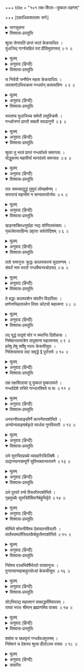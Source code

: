 +++
title = "१०१ तक्ष-शिला--पुष्कल-ग्रहणम्"

+++
[एकाधिकशततमः सर्गः]



<details><summary>भागसूचना</summary>

101. भरतका गन्धर्वोंपर आक्रमण और उनका संहार करके वहाँ दो सुन्दर नगर बसाकर अपने दोनों पुत्रोंको सौंपना और फिर अयोध्याको लौट आना
</details>

<details open><summary>विश्वास-प्रस्तुतिः</summary>

श्रुत्वा सेनापतिं प्राप्तं भरतं केकयाधिपः ।  
युधाजिद् गार्ग्यसहितं परां प्रीतिमुपागमत् ॥ १ ॥
</details>

<details><summary>मूलम्</summary>

श्रुत्वा सेनापतिं प्राप्तं भरतं केकयाधिपः ।  
युधाजिद् गार्ग्यसहितं परां प्रीतिमुपागमत् ॥ १ ॥
</details>

<details><summary>अनुवाद (हिन्दी)</summary>

केकयराज युधाजित् ने जब सुना कि महर्षि गार्ग्यके साथ स्वयं भरत सेनापति होकर आ रहे हैं, तब उन्हें बड़ी प्रसन्नता हुई ॥ १ ॥
</details>

<details open><summary>विश्वास-प्रस्तुतिः</summary>

स निर्ययौ जनौघेन महता केकयाधिपः ।  
त्वरमाणोऽभिचक्राम गन्धर्वान् कामरूपिणः ॥ २ ॥
</details>

<details><summary>मूलम्</summary>

स निर्ययौ जनौघेन महता केकयाधिपः ।  
त्वरमाणोऽभिचक्राम गन्धर्वान् कामरूपिणः ॥ २ ॥
</details>

<details><summary>अनुवाद (हिन्दी)</summary>

वे केकयनरेश भारी जनसमुदायके साथ निकले और भरतसे मिलकर बड़ी उतावलीके साथ इच्छानुसार रूप धारण करनेवाले गन्धर्वोंके देशकी ओर चले ॥ २ ॥
</details>

<details open><summary>विश्वास-प्रस्तुतिः</summary>

भरतश्च युधाजिच्च समेतौ लघुविक्रमैः ।  
गन्धर्वनगरं प्राप्तौ सबलौ सपदानुगौ ॥ ३ ॥
</details>

<details><summary>मूलम्</summary>

भरतश्च युधाजिच्च समेतौ लघुविक्रमैः ।  
गन्धर्वनगरं प्राप्तौ सबलौ सपदानुगौ ॥ ३ ॥
</details>

<details><summary>अनुवाद (हिन्दी)</summary>

भरत और युधाजित् दोनोंने मिलकर बड़ी तीव्रगतिसे सेना और सवारियोंके साथ गन्धर्वोंकी राजधानीपर धावा किया ॥ ३ ॥
</details>

<details open><summary>विश्वास-प्रस्तुतिः</summary>

श्रुत्वा तु भरतं प्राप्तं गन्धर्वास्ते समागताः ।  
योद्धुकामा महावीर्या व्यनदंस्ते समन्ततः ॥ ४ ॥
</details>

<details><summary>मूलम्</summary>

श्रुत्वा तु भरतं प्राप्तं गन्धर्वास्ते समागताः ।  
योद्धुकामा महावीर्या व्यनदंस्ते समन्ततः ॥ ४ ॥
</details>

<details><summary>अनुवाद (हिन्दी)</summary>

भरतका आगमन सुनकर वे महापराक्रमी गन्धर्व युद्धकी इच्छासे एकत्र हो सब ओर जोर-जोरसे गर्जना करने लगे ॥ ४ ॥
</details>

<details open><summary>विश्वास-प्रस्तुतिः</summary>

ततः समभवद्युद्धं तुमुलं लोमहर्षणम् ।  
सप्तरात्रं महाभीमं न चान्यतरयोर्जयः ॥ ५ ॥
</details>

<details><summary>मूलम्</summary>

ततः समभवद्युद्धं तुमुलं लोमहर्षणम् ।  
सप्तरात्रं महाभीमं न चान्यतरयोर्जयः ॥ ५ ॥
</details>

<details><summary>अनुवाद (हिन्दी)</summary>

फिर तो दोनों ओरकी सेनाओंमें बड़ा भयंकर और रोंगटे खड़े कर देनेवाला युद्ध छिड़ गया । वह महाभयंकर संग्राम लगातार सात राततक चलता रहा, परंतु दोनोंमेंसे किसी भी एक पक्षकी विजय नहीं हुई ॥ ५ ॥
</details>

<details open><summary>विश्वास-प्रस्तुतिः</summary>

खड्गशक्तिधनुर्ग्राहा नद्यः शोणितसंस्रवाः ।  
नृकलेवरवाहिन्यः प्रवृत्ताः सर्वतोदिशम् ॥ ६ ॥
</details>

<details><summary>मूलम्</summary>

खड्गशक्तिधनुर्ग्राहा नद्यः शोणितसंस्रवाः ।  
नृकलेवरवाहिन्यः प्रवृत्ताः सर्वतोदिशम् ॥ ६ ॥
</details>

<details><summary>अनुवाद (हिन्दी)</summary>

चारों ओर खूनकी नदियाँ बह चलीं । तलवार, शक्ति और धनुष उस नदीमें विचरनेवाले ग्राहोंके समान जान पड़ते थे, उनकी धारामें मनुष्योंकी लाशें बह जाती थीं ॥ ६ ॥
</details>

<details open><summary>विश्वास-प्रस्तुतिः</summary>

ततो रामानुजः क्रुद्धः कालस्यास्त्रं सुदारुणम् ।  
संवर्तं नाम भरतो गन्धर्वेष्वभ्यचोदयत् ॥ ७ ॥
</details>

<details><summary>मूलम्</summary>

ततो रामानुजः क्रुद्धः कालस्यास्त्रं सुदारुणम् ।  
संवर्तं नाम भरतो गन्धर्वेष्वभ्यचोदयत् ॥ ७ ॥
</details>

<details><summary>अनुवाद (हिन्दी)</summary>

तब रामानुज भरतने कुपित होकर गन्धर्वोंपर कालदेवताके अत्यन्त भयंकर अस्त्रका, जो संवर्तनामसे प्रसिद्ध है, प्रयोग किया ॥ ७ ॥
</details>

<details open><summary>विश्वास-प्रस्तुतिः</summary>

ते बद्धाः कालपाशेन संवर्तेन विदारिताः ।  
क्षणेनाभिहतास्तेन तिस्रः कोट्यो महात्मना ॥ ८ ॥
</details>

<details><summary>मूलम्</summary>

ते बद्धाः कालपाशेन संवर्तेन विदारिताः ।  
क्षणेनाभिहतास्तेन तिस्रः कोट्यो महात्मना ॥ ८ ॥
</details>

<details><summary>अनुवाद (हिन्दी)</summary>

इस प्रकार महात्मा भरतने क्षणभरमें तीन करोड़ गन्धर्वोंका संहार कर डाला । वे गन्धर्व कालपाशसे बद्ध हो संवर्तास्त्रसे विदीर्ण कर डाले गये ॥ ८ ॥
</details>

<details open><summary>विश्वास-प्रस्तुतिः</summary>

तद् युद्धं तादृशं घोरं न स्मरन्ति दिवौकसः ।  
निमेषान्तरमात्रेण तादृशानां महात्मनाम् ॥ ९ ॥  
हतेषु तेषु सर्वेषु भरतः केकयीसुतः ।  
निवेशयामास तदा समृद्धे द्वे पुरोत्तमे ॥ १० ॥
</details>

<details><summary>मूलम्</summary>

तद् युद्धं तादृशं घोरं न स्मरन्ति दिवौकसः ।  
निमेषान्तरमात्रेण तादृशानां महात्मनाम् ॥ ९ ॥  
हतेषु तेषु सर्वेषु भरतः केकयीसुतः ।  
निवेशयामास तदा समृद्धे द्वे पुरोत्तमे ॥ १० ॥
</details>

<details><summary>अनुवाद (हिन्दी)</summary>

ऐसा भयंकर युद्ध देवताओंने भी कभी देखा हो, यह उन्हें याद नहीं आता था । पलक मारते-मारते वैसे पराक्रमी महामनस्वी समस्त गन्धर्वोंका संहार हो जानेपर कैकेयीकुमार भरतने उस समय वहाँ दो समृद्धिशाली सुन्दर नगर बसाये ॥ ९-१० ॥
</details>

<details open><summary>विश्वास-प्रस्तुतिः</summary>

तक्षं तक्षशिलायां तु पुष्कलं पुष्कलावते ।  
गन्धर्वदेशे रुचिरे गान्धारविषये च सः ॥ ११ ॥
</details>

<details><summary>मूलम्</summary>

तक्षं तक्षशिलायां तु पुष्कलं पुष्कलावते ।  
गन्धर्वदेशे रुचिरे गान्धारविषये च सः ॥ ११ ॥
</details>

<details><summary>अनुवाद (हिन्दी)</summary>

मनोहर गन्धर्वदेशमें तक्षशिला नामकी नगरी बसाकर उसमें उन्होंने तक्षको राजा बनाया और गान्धारदेशमें पुष्कलावत नगर बसाकर उसका राज्य पुष्कलको सौंप दिया ॥ ११ ॥
</details>

<details open><summary>विश्वास-प्रस्तुतिः</summary>

धनरत्नौघसङ्कीर्णे काननैरुपशोभिते ।  
अन्योन्यसङ्घर्षकृते स्पर्धया गुणविस्तरैः ॥ १२ ॥
</details>

<details><summary>मूलम्</summary>

धनरत्नौघसङ्कीर्णे काननैरुपशोभिते ।  
अन्योन्यसङ्घर्षकृते स्पर्धया गुणविस्तरैः ॥ १२ ॥
</details>

<details><summary>अनुवाद (हिन्दी)</summary>

वे दोनों नगर धन-धान्य एवं रत्नसमूहोंसे भरे थे । अनेकानेक कानन उनकी शोभा बढ़ाते थे । गुणविस्तारकी दृष्टिसे वे मानो परस्पर होड़ लगाकर संघर्षपूर्वक आगे बढ़ रहे थे ॥ १२ ॥
</details>

<details open><summary>विश्वास-प्रस्तुतिः</summary>

उभे सुरुचिरप्रख्ये व्यवहारैरकिल्बिषैः ।  
उद्यानयानसम्पूर्णे सुविभक्तान्तरापणे ॥ १३ ॥
</details>

<details><summary>मूलम्</summary>

उभे सुरुचिरप्रख्ये व्यवहारैरकिल्बिषैः ।  
उद्यानयानसम्पूर्णे सुविभक्तान्तरापणे ॥ १३ ॥
</details>

<details><summary>अनुवाद (हिन्दी)</summary>

दोनों नगरोंकी शोभा परम मनोहर थी । दोनों स्थानोंका व्यवहार (व्यापार) निष्कपट, शुद्ध एवं सरल था । दोनों ही नगर उद्यानों (बाग-बगीचों) तथा नाना प्रकारकी सवारियोंसे भरे-पूरे थे । उनके भीतर अलग-अलग कई बाजार थे ॥ १३ ॥
</details>

<details open><summary>विश्वास-प्रस्तुतिः</summary>

उभे पुरवरे रम्ये विस्तरैरुपशोभिते ।  
गृहमुख्यैः सुरुचिरैर्विमानैर्बहुभिर्वृते ॥ १४ ॥
</details>

<details><summary>मूलम्</summary>

उभे पुरवरे रम्ये विस्तरैरुपशोभिते ।  
गृहमुख्यैः सुरुचिरैर्विमानैर्बहुभिर्वृते ॥ १४ ॥
</details>

<details><summary>अनुवाद (हिन्दी)</summary>

दोनों श्रेष्ठ पुरोंकी रमणीयता देखते ही बनती थी । अनेक ऐसे विस्तृत पदार्थ उनकी शोभा बढ़ाते थे, जिनका नाम अभीतक नहीं लिया गया है । सुन्दर श्रेष्ठ गृह तथा बहुत-से सतमहले मकान वहाँकी श्रीवृद्धि कर रहे थे ॥ १४ ॥
</details>

<details open><summary>विश्वास-प्रस्तुतिः</summary>

शोभिते शोभनीयैश्च देवायतनविस्तरैः ।  
तालैस्तमालैस्तिलकैर्बकुलैरुपशोभिते ॥ १५ ॥
</details>

<details><summary>मूलम्</summary>

शोभिते शोभनीयैश्च देवायतनविस्तरैः ।  
तालैस्तमालैस्तिलकैर्बकुलैरुपशोभिते ॥ १५ ॥
</details>

<details><summary>अनुवाद (हिन्दी)</summary>

अनेकानेक शोभासम्पन्न देवमन्दिरों तथा ताल, तमाल, तिलक और मौलसिरी आदिके वृक्षोंसे भी उन दोनों नगरोंकी शोभा एवं रमणीयता बढ़ गयी थी ॥ १५ ॥
</details>

<details open><summary>विश्वास-प्रस्तुतिः</summary>

निवेश्य पञ्चभिर्वर्षैर्भरतो राघवानुजः ।  
पुनरायान्महाबाहुरयोध्यां केकयीसुतः ॥ १६ ॥
</details>

<details><summary>मूलम्</summary>

निवेश्य पञ्चभिर्वर्षैर्भरतो राघवानुजः ।  
पुनरायान्महाबाहुरयोध्यां केकयीसुतः ॥ १६ ॥
</details>

<details><summary>अनुवाद (हिन्दी)</summary>

पाँच वर्षोंमें उन राजधानियोंको अच्छी तरह आबाद करके श्रीरामके छोटे भाई कैकेयीकुमार महाबाहु भरत फिर अयोध्यामें लौट आये ॥ १६ ॥
</details>

<details open><summary>विश्वास-प्रस्तुतिः</summary>

सोऽभिवाद्य महात्मानं साक्षाद्धर्ममिवापरम् ।  
राघवं भरतः श्रीमान् ब्रह्माणमिव वासवः ॥ १७ ॥
</details>

<details><summary>मूलम्</summary>

सोऽभिवाद्य महात्मानं साक्षाद्धर्ममिवापरम् ।  
राघवं भरतः श्रीमान् ब्रह्माणमिव वासवः ॥ १७ ॥
</details>

<details><summary>अनुवाद (हिन्दी)</summary>

वहाँ पहुँचकर श्रीमान् भरतने द्वितीय धर्मराजके समान महात्मा श्रीरघुनाथजीको उसी तरह प्रणाम किया, जैसे इन्द्र ब्रह्माजीको प्रणाम करते हैं ॥ १७ ॥
</details>

<details open><summary>विश्वास-प्रस्तुतिः</summary>

शशंस च यथावृत्तं गन्धर्ववधमुत्तमम् ।  
निवेशनं च देशस्य श्रुत्वा प्रीतोऽस्य राघवः ॥ १८ ॥
</details>

<details><summary>मूलम्</summary>

शशंस च यथावृत्तं गन्धर्ववधमुत्तमम् ।  
निवेशनं च देशस्य श्रुत्वा प्रीतोऽस्य राघवः ॥ १८ ॥
</details>

<details><summary>अनुवाद (हिन्दी)</summary>

तत्पश्चात् उन्होंने गन्धर्वोंके वध और उस देशको अच्छी तरह आबाद करनेका यथावत् समाचार कह सुनाया । सुनकर श्रीरघुनाथजी उनपर बहुत प्रसन्न हुए ॥ १८ ॥
</details>

<details><summary>समाप्तिः</summary>

इत्यार्षे श्रीमद्रामायणे वाल्मीकीये आदिकाव्ये उत्तरकाण्डे एकाधिकशततमः सर्गः ॥ १०१ ॥  
इस प्रकार श्रीवाल्मीकिनिर्मित आर्षरामायण आदिकाव्यके उत्तरकाण्डमें एक सौ एकवाँ सर्ग पूरा हुआ ॥ १०१ ॥
</details>

